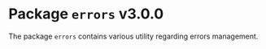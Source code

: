 # Package `errors` v3.0.0

The package `errors` contains various utility regarding errors management.
